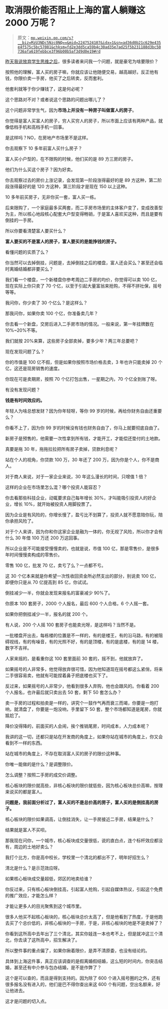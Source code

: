 # 取消限价能否阻止上海的富人躺赚这 2000 万呢？

> 原文：[`mp.weixin.qq.com/s?__biz=MzU3NDc5Nzc0NQ==&mid=2247524107&idx=1&sn=ad36d0b21c629e435e4f575c5bc57081&chksm=fd2e3dd5ca59b4c30ad35e7ad25f5b231188d3bc50736afa619febbce3f96b00b5af3d9d0e19#rd`](http://mp.weixin.qq.com/s?__biz=MzU3NDc5Nzc0NQ==&mid=2247524107&idx=1&sn=ad36d0b21c629e435e4f575c5bc57081&chksm=fd2e3dd5ca59b4c30ad35e7ad25f5b231188d3bc50736afa619febbce3f96b00b5af3d9d0e19#rd)

[昨天我说放弃学生思维之后](http://mp.weixin.qq.com/s?__biz=MzU3NDc5Nzc0NQ==&mid=2247524095&idx=1&sn=51c2cb8a0548cb46632366101faeec9c&chksm=fd2e3c21ca59b53725b3fef92053bbd3243a319d27b1246891ff2019763277f7c8b3d4761e89&scene=21#wechat_redirect)，很多读者来问我一个问题，就是豪宅为啥要限价？ 

按照他的理解，富人买的房子嘛，你就应该让他随便交易，越高越好。反正他有钱，你限价卖一手房，他买了之后转卖，反而套利。 

他套利就等于你少赚钱了，这是何必呢？

这个思路对不对？或者说这个思路的问题出哪儿了？

这个问题非常学生气，因为**市场上并没有一种房子叫做富人的房子**。

你觉得是富人买富人的房子，穷人买穷人的房子，所以市面上应该有两种产品，就像低档手机和高档手机一回事。 

是这样吗？NO，在房地产市场里不是这样。

你去观察下 10 多年前富人买什么房子？

富人买小户型的，在不限购的时候，他们买的是 89 方三房的房子。 

他们为什么买这个房子？因为好卖。 

你去观察过去的房价上涨记录，会发现第一阶段涨得最好的是 89 方这种，第二阶段涨得最好的是 120 方这种，第三阶段才是现在 150 以上这种。

10 多年前买房子，无非你买一套，富人买一栋。 

后来限购了，一个家庭最多买两套，而二手房市场里的主体客户变了，变成改善型为主，所以核心地段核心配套大户型变得畅销，于是富人喜欢买这种，而且是要有倒挂的一手房。

所以你要看清楚富人要买什么？

**富人要买的不是富人的房子，富人要买的是能挣钱的房子。**

看懂问题的实质了么？ 

你当然可以去掉倒挂，问题是，去掉倒挂之后的楼盘，富人还会买么？甚至还会临时离婚结婚都非要买么？ 

我们看一个楼盘，一个新楼盘你参考周边二手房的均价，你觉得可以卖 100 亿，现在实际上你只卖了 70 个亿，以至于引起大量富翁来抢购，不得不拼社保，摇号等等。 

我问你，你少卖了 30 个亿么？是这样么？ 

那我问你，如果你卖 100 个亿，你准备卖几年？ 

你去看一个新盘，交房后进入二手房市场的情况。一般来说，第一年挂牌数在 10%~20%不等。 

我们就按 20%来算，这些房子全部卖掉，要多少年？两三年总要吧？ 

现在发现问题了么？ 

你的市值是 100 亿不假，但是如果你按照市场价格去卖，3 年也许只能卖掉 20 个亿，这还是现房销售的速度。

你现在可是卖期房，按照 70 个亿打包出售，一星期之内，70 个亿全到账了呀。

有没有发现问题？ 

**钱是有时间效应的。** 

年轻人为啥总想发财？因为你年轻呀，等你 99 岁的时候，再给你财务自由还重要么？ 

你看不上了，因为你 99 岁的时候没有钱也财务自由了，你马上就要彻底自由了。 

新房子是预售的，他需要一次性拿到所有钱，才能开工，才能偿还垫付的土地款。 

真要是拖 30 年，拖拖拉拉把所有房子卖掉，贷款利息呢？ 

站在个人的视角，你贷款 100 万，30 年还了 200 万，因为你是个人，你不是商人。 

对于商人来说，对于一家企业来说，30 年这么漫长的时间，只增值 1 倍？ 

这样的企业在市场里怎么混？哪个投资人能容忍？

你去看那些科技企业，动辄要求自己每年增长 30%，才叫能吸引投资人的好企业，增长 10%，就开始被投资人用脚投票了。 

因为企业是有风险的，你增长慢了，盈亏比不划算了，投资人就不愿意陪你玩，陪你承担风险了。

对于个人来讲，因为你和你这家企业是融为一体的，你无视了风险，所以你才会有什么 30 年借 100 万还 200 万这回事。 

所以企业是不可能接受慢慢卖的，也就是说，市值 100 亿，那是零售价，是很多年时间慢慢卖构成的零售价。 

零售 100 亿，批发 70 亿，卖亏了么？一点都不亏。

这 30 个亿本来就是你希望一次性收回资金所必然支出的部分，别说卖 100 亿，即便你只是从 70 亿提高到 85 亿，你试试。

倒挂减少一半，你就会发现来报名的富豪减少 90%了。

你原本 100 套房子，2000 个人报名，最后 600 个人合格，6 个人摇一套。 

如果你把倒挂减少一半，报名的就 200 个。 

有人说，200 个人摇 100 套房子也能卖光呀，是这样吗？当然不是。

一批楼盘开出去，每栋楼的位置是不一样的，有的是楼王，有的沿马路，有的被阻碍视线，有的有噪音，有的光照不好，有的是顶楼，有的是底楼，有的是 14 楼，数字不吉祥。

人家来摇的，是看重你这 100 套里面前 30 套的，摇不到，他就放弃了。

如果摇号的人非常多，他觉得放弃很可惜，因为他知道现在摇号都这么紧俏，将来二手很容易卖，他就有可能捏着鼻子把底楼也买下了。 

反过来，如果摇号的人非常少，他看到很多人弃购，他也会跟风的。你看着 200 个人报名，也许最后就只卖出去 50 套，剩下 50 套怎么办？ 

卖一手房的过程和拍卖是一样的，讲究个一鼓作气再而衰三而竭，你要是一炮打响，就清盘了，你要是一炮没响，手里留下 50 套，整个市场都知道是尾房，你就尴尬了。 

降价没得降的，前面买的人会闹，挨个推销尾房，时间成本，人力成本呢？

我讲的这一切，还都只是站在开发商的角度上，如果你站在城市的角度上，你又会看到不一样的东西。

站在城市的角度上，不存在取消富人买的房子的限价这种事。 

你唯一能做的是什么？是调整限价。

怎么调整？按照二手房的成交价调整。

核心板块的限价就高些，非核心板块的限价就低些，因为核心板块总价高嘛，按理来说买的都是富人。 

**问题是，我前面分析过了，富人买的不是总价高的房子，富人买的是倒挂高的房子。** 

核心板块的限价如果调高，让倒挂消失，让一手房接近二手房，结果是什么？

结果就是富人不买呗。 

那我现在问你，一个城市，核心板块成交量很低，说的直白点，连个标杆效应都没有，周边的土地好卖么？ 

我打个比方，你是高中校长，学校里一个清北的都出不了，明年好招生么？ 

清北是什么？是示范效应呀。 

如果核心板块成交量超低，郊区的地卖给谁？ 

你反过来，只有核心板块倒挂高，引起富人抢购，引起自媒体热议，引起这个免费的推广效应，才能怎么样？ 

才能让更多人的目光聚焦到这个城市里。 

很多人他买不起核心板块的，核心板块总价太高了，但是他看到了热度，于是他跑去买了个总价低的，非核心板块的一手房，于是，非核心板块的地是不是卖掉了？

你看到这所高中去年出了三个清北，其实你娃连一本也考不上，但是就冲这三个清北，你去读了这所高中，招生解决了。

所以整件事的重点偏了，如果你揪着限价，是弄不清原委，也没有结论的。

具体到上海这件事，真正应该调查的是假离婚假结婚，这么短的时间内，你突击结婚，甚至还有中介参与包办结婚，是不是作弊了？ 

这个是可以查的，而且是得到支持的。因为除了 600 个进入摇号圈的之外，还有很多报名没有进入的，他们是巴不得你查出来这 600 个有问题，空出名额来，好让他进去。 

这才是问题的切入点。